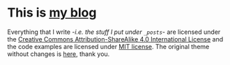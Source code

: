 # This is [my blog](http://migsalazar.com)

Everything that I write *-i.e. the stuff I put under `_posts`-* are licensed under the [Creative Commons Attribution-ShareAlike 4.0 International License](http://creativecommons.org/licenses/by-sa/4.0/) and the code examples are licensed under [MIT license](https://opensource.org/licenses/MIT). The original theme without changes is [here](https://github.com/getmicah/getmicah.github.io), thank you.

